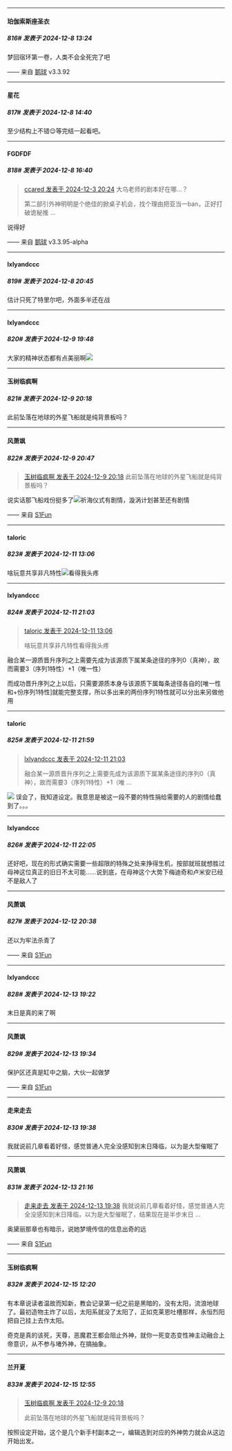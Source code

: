 ﻿
*****

####  珀伽索斯座圣衣  
##### 816#       发表于 2024-12-8 13:24

梦回宿环第一卷，人类不会全死完了吧

—— 来自 [鹅球](https://www.pgyer.com/GcUxKd4w) v3.3.92


*****

####  星花  
##### 817#       发表于 2024-12-8 14:40

至少结构上不错😌等完结一起看吧。


*****

####  FGDFDF  
##### 818#       发表于 2024-12-8 16:40

<blockquote><a href="httphttps://bbs.saraba1st.com/2b/forum.php?mod=redirect&amp;goto=findpost&amp;pid=66834303&amp;ptid=2170642" target="_blank">ccared 发表于 2024-12-3 20:24</a>
大乌老师的剧本好在哪…？

第二部引外神明明是个绝佳的掀桌子机会，找个理由把亚当一ban，正好打破诡秘推 ...</blockquote>
说得好

—— 来自 [鹅球](https://www.pgyer.com/xfPejhuq) v3.3.95-alpha


*****

####  lxlyandccc  
##### 819#       发表于 2024-12-8 20:45

估计只死了特里尔吧，外面多半还在战


*****

####  lxlyandccc  
##### 820#       发表于 2024-12-9 19:48

大家的精神状态都有点美丽啊<img src="https://static.saraba1st.com/image/smiley/face2017/068.png" referrerpolicy="no-referrer">


*****

####  玉树临疯啊  
##### 821#       发表于 2024-12-9 20:18

此前坠落在地球的外星飞船就是纯背景板吗？


*****

####  风萧飒  
##### 822#       发表于 2024-12-9 20:47

<blockquote><a href="httphttps://bbs.saraba1st.com/2b/forum.php?mod=redirect&amp;goto=findpost&amp;pid=66883597&amp;ptid=2170642" target="_blank">玉树临疯啊 发表于 2024-12-9 20:18</a>
此前坠落在地球的外星飞船就是纯背景板吗？</blockquote>
说实话那飞船戏份挺多了<img src="https://static.saraba1st.com/image/smiley/face2017/068.png" referrerpolicy="no-referrer">祈海仪式有剧情，漩涡计划甚至还有剧情

—— 来自 [S1Fun](https://s1fun.koalcat.com)


*****

####  taloric  
##### 823#       发表于 2024-12-11 13:06

啥玩意共享非凡特性<img src="https://static.saraba1st.com/image/smiley/face2017/125.png" referrerpolicy="no-referrer">看得我头疼


*****

####  lxlyandccc  
##### 824#       发表于 2024-12-11 21:03

<blockquote><a href="httphttps://bbs.saraba1st.com/2b/forum.php?mod=redirect&amp;goto=findpost&amp;pid=66896254&amp;ptid=2170642" target="_blank">taloric 发表于 2024-12-11 13:06</a>

啥玩意共享非凡特性看得我头疼</blockquote>
融合某一源质晋升序列之上需要先成为该源质下属某条途径的序列0（真神），故而需要3（序列1特性）+1（唯一性）

而成功晋升序列之上以后，只需要源质本身与该源质下属每条途径各自的[唯一性和+份序列1特性]就能完整支撑，所以多出来的两份序列1特性就可以分出来另做他用


*****

####  taloric  
##### 825#       发表于 2024-12-11 21:59

<blockquote><a href="httphttps://bbs.saraba1st.com/2b/forum.php?mod=redirect&amp;goto=findpost&amp;pid=66899993&amp;ptid=2170642" target="_blank">lxlyandccc 发表于 2024-12-11 21:03</a>

融合某一源质晋升序列之上需要先成为该源质下属某条途径的序列0（真神），故而需要3（序列1特性）+1（唯 ...</blockquote>
<img src="https://static.saraba1st.com/image/smiley/face2017/002.png" referrerpolicy="no-referrer"> 误会了，我知道设定。我意思是被这一段不要的特性捐给需要的人的剧情给蠢到了。。。


*****

####  lxlyandccc  
##### 826#       发表于 2024-12-11 22:05

还好吧，现在的形式确实需要一些超限的特殊之处来挣得生机，按部就班就想胜过母神这位真正的旧日不太可能……说到底，在母神这个大势下梅迪奇和卢米安已经不是敌人了


*****

####  风萧飒  
##### 827#       发表于 2024-12-12 20:38

还以为牢法杀青了

—— 来自 [S1Fun](https://s1fun.koalcat.com)


*****

####  lxlyandccc  
##### 828#       发表于 2024-12-13 19:22

末日是真的来了啊


*****

####  风萧飒  
##### 829#       发表于 2024-12-13 19:34

保护区还真是缸中之脑，大伙一起做梦

—— 来自 [S1Fun](https://s1fun.koalcat.com)


*****

####  走来走去  
##### 830#       发表于 2024-12-13 19:38

我就说前几章看着好怪，感觉普通人完全没感知到末日降临，以为是大型催眠了


*****

####  风萧飒  
##### 831#       发表于 2024-12-13 21:16

<blockquote><a href="httphttps://bbs.saraba1st.com/2b/forum.php?mod=redirect&amp;goto=findpost&amp;pid=66919257&amp;ptid=2170642" target="_blank">走来走去 发表于 2024-12-13 19:38</a>
我就说前几章看着好怪，感觉普通人完全没感知到末日降临，以为是大型催眠了，结果现在是半步末日 ...</blockquote>
奥黛丽那章也有暗示，说她梦境传信的信息出奇的远

—— 来自 [S1Fun](https://s1fun.koalcat.com)


*****

####  玉树临疯啊  
##### 832#       发表于 2024-12-15 12:20

有本章说读者温故而知新，教会记录第一纪之前是黑暗的，没有太阳，流浪地球了。最初造物主炸了以后，太阳系就没了太阳了，正如克莱恩吐槽那样，永恒烈阳把自己挂上去作太阳。

奇克是真的该死，天尊，恶魔君王都会阻止外神，就你一死变态变性神主动融合上帝意识，从不参与堵外神，在搞抽象。


*****

####  兰开夏  
##### 833#       发表于 2024-12-15 12:55

<blockquote><a href="httphttps://bbs.saraba1st.com/2b/forum.php?mod=redirect&amp;goto=findpost&amp;pid=66883597&amp;ptid=2170642" target="_blank">玉树临疯啊 发表于 2024-12-9 20:18</a>

此前坠落在地球的外星飞船就是纯背景板吗？</blockquote>
按照设定开始，这个是几个新手村副本之一，编辑选到对应的外神势力就会从这边开始出发。

